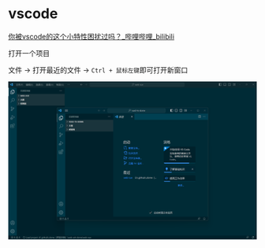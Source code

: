 # vscode

[你被vscode的这个小特性困扰过吗？_哔哩哔哩_bilibili](https://www.bilibili.com/video/BV1uG4y1S7Uf/?spm_id_from=333.999.0.0&vd_source=9bfc54d2ed901f1eab04708cc346c2f5)

打开一个项目

文件 -> 打开最近的文件 -> `Ctrl + 鼠标左键`​ 即可打开新窗口

​![image](assets/image-20230221221932-2mzz88y.png)​

‍

